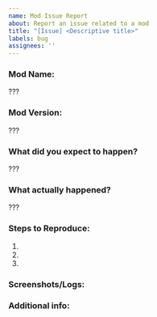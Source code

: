 ```yaml
---
name: Mod Issue Report
about: Report an issue related to a mod
title: "[Issue] <Descriptive title>"
labels: bug
assignees: ''
---
```


### Mod Name:
<!-- Please provide the name of the mod. -->

???

### Mod Version:
<!-- Please provide the version of the mod. -->

???

### What did you expect to happen?
<!-- Describe what you expected to happen. -->

???

### What actually happened?
<!-- Describe what actually happened. -->

???

### Steps to Reproduce:
<!-- Please list the steps to reproduce the issue. -->

1. 
2. 
3. 

### Screenshots/Logs:
<!-- If applicable, add screenshots to help explain your problem. You can also paste any relevant logs here. -->



### Additional info:
<!-- Any additional information you'd like to add to further clarify/explain the issue -->